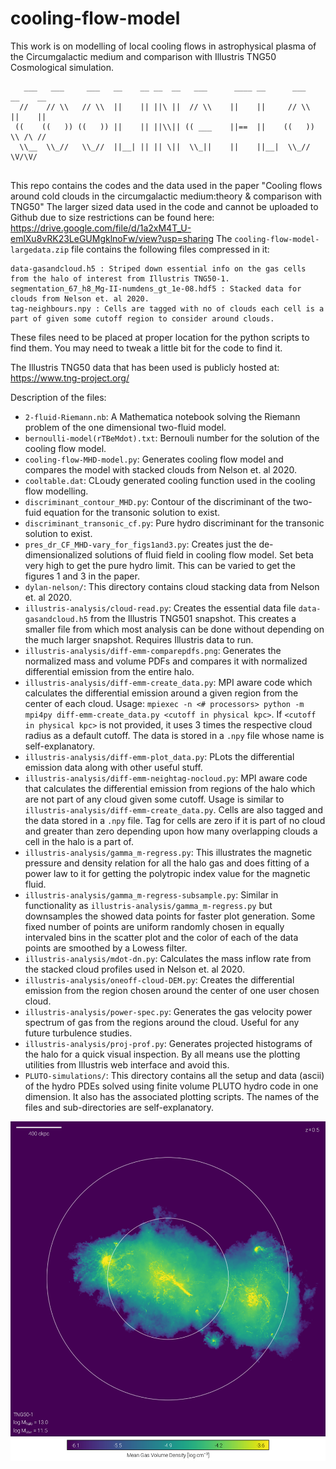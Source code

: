 # cooling-flow-model
This work is on modelling of local cooling flows in astrophysical plasma of the Circumgalactic medium and comparison with Illustris TNG50 Cosmological simulation.

```
   ___   ___     ___   __    __ __  __   ___      ____ __      ___   __    __
  //    // \\   // \\  ||    || ||\ ||  // \\    ||    ||     // \\  ||    ||
 ((    ((   )) ((   )) ||    || ||\\|| (( ___    ||==  ||    ((   )) \\ /\ //
  \\__  \\_//   \\_//  ||__| || || \||  \\_||    ||    ||__|  \\_//   \V/\V/ 
                                                                       
```

This repo contains the codes and the data used in the paper "Cooling flows around cold clouds in the circumgalactic medium:theory & comparison with TNG50"
The larger sized data used in the code and cannot be uploaded to Github due to size restrictions can be found here: https://drive.google.com/file/d/1a2xM4T_U-emlXu8vRK23LeGUMgklnoFw/view?usp=sharing
The ```cooling-flow-model-largedata.zip``` file contains the following files compressed in it:
```
data-gasandcloud.h5 : Striped down essential info on the gas cells from the halo of interest from Illustris TNG50-1.
segmentation_67_h8_Mg-II-numdens_gt_1e-08.hdf5 : Stacked data for clouds from Nelson et. al 2020.
tag-neighbours.npy : Cells are tagged with no of clouds each cell is a part of given some cutoff region to consider around clouds.
```
These files need to be placed at proper location for the python scripts to find them. You may need to tweak a little bit for the code to find it.

The Illustris TNG50 data that has been used is publicly hosted at: https://www.tng-project.org/

Description of the files:

- ```2-fluid-Riemann.nb```: A Mathematica notebook solving the Riemann problem of the one dimensional two-fluid model.
- ```bernoulli-model(rTBeMdot).txt```: Bernouli number for the solution of the cooling flow model.
- ```cooling-flow-MHD-model.py```: Generates cooling flow model and compares the model with stacked clouds from Nelson et. al 2020.
- ```cooltable.dat```: CLoudy generated cooling function used in the cooling flow modelling.
- ```discriminant_contour_MHD.py```: Contour of the discriminant of the two-fuid equation for the transonic solution to exist.
- ```discriminant_transonic_cf.py```: Pure hydro discriminant for the transonic solution to exist.
- ```pres_dr_CF_MHD-vary_for_figs1and3.py```: Creates just the de-dimensionalized solutions of fluid field in cooling flow model. Set beta very high to get the pure hydro limit. This can be varied to get the figures 1 and 3 in the paper.
- ```dylan-nelson/```: This directory contains cloud stacking data from Nelson et. al 2020.
- ```illustris-analysis/cloud-read.py```: Creates the essential data file ```data-gasandcloud.h5``` from the Illustris TNG501 snapshot. This creates a smaller file from which most analysis can be done without depending on the much larger snapshot. Requires Illustris data to run.
- ```illustris-analysis/diff-emm-comparepdfs.png```: Generates the normalized mass and volume PDFs and compares it with normalized differential emission from the entire halo.
- ```illustris-analysis/diff-emm-create_data.py```: MPI aware code which calculates the differential emission around a given region from the center of each cloud. Usage: ```mpiexec -n <# processors> python -m mpi4py diff-emm-create_data.py <cutoff in physical kpc>```. If ```<cutoff in physical kpc>``` is not provided, it uses 3 times the respective cloud radius as a default cutoff. The data is stored in a ```.npy``` file whose name is self-explanatory.
- ```illustris-analysis/diff-emm-plot_data.py```: PLots the differential emission data along with other useful stuff.
- ```illustris-analysis/diff-emm-neightag-nocloud.py```: MPI aware code that calculates the differential emission from regions of the halo which are not part of any cloud given some cutoff. Usage is similar to ```illustris-analysis/diff-emm-create_data.py```. Cells are also tagged and the data stored in a ```.npy``` file. Tag for cells are zero if it is part of no cloud and greater than zero depending upon how many overlapping clouds a cell in the halo is a part of.
- ```illustris-analysis/gamma_m-regress.py```: This illustrates the magnetic pressure and density relation for all the halo gas and does fitting of a power law to it 
for getting the polytropic index value for the magnetic fluid.
- ```illustris-analysis/gamma_m-regress-subsample.py```: Similar in functionality as ```illustris-analysis/gamma_m-regress.py``` but downsamples the showed data points for faster plot generation. Some fixed number of points are uniform randomly chosen in equally intervaled bins in the scatter plot and the color of each of the data points are smoothed by a Lowess filter.
- ```illustris-analysis/mdot-dn.py```: Calculates the mass inflow rate from the stacked cloud profiles used in Nelson et. al 2020.
- ```illustris-analysis/oneoff-cloud-DEM.py```: Creates the differential emission from the region chosen around the center of one user chosen cloud.
- ```illustris-analysis/power-spec.py```: Generates the gas velocity power spectrum of gas from the regions around the cloud. Useful for any future turbulence studies.
- ```illustris-analysis/proj-prof.py```: Generates projected histograms of the halo for a quick visual inspection. By all means use the plotting utilities from Illustris web interface and avoid this.
- ```PLUTO-simulations/```: This directory contains all the setup and data (ascii) of the hydro PDEs solved using finite volume PLUTO hydro code in one dimension. It also has the associated plotting scripts. The names of the files and sub-directories are self-explanatory.

![Illustris TNG50-1 halo of interest](https://github.com/dutta-alankar/cooling-flow-model/blob/main/vis_TNG50-1_halo_67_8_gas_density.png)
